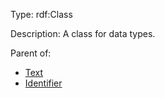 Type: rdf:Class

Description: A class for data types.


Parent of:

- [Text](./Text)
- [Identifier](./Identifier)


